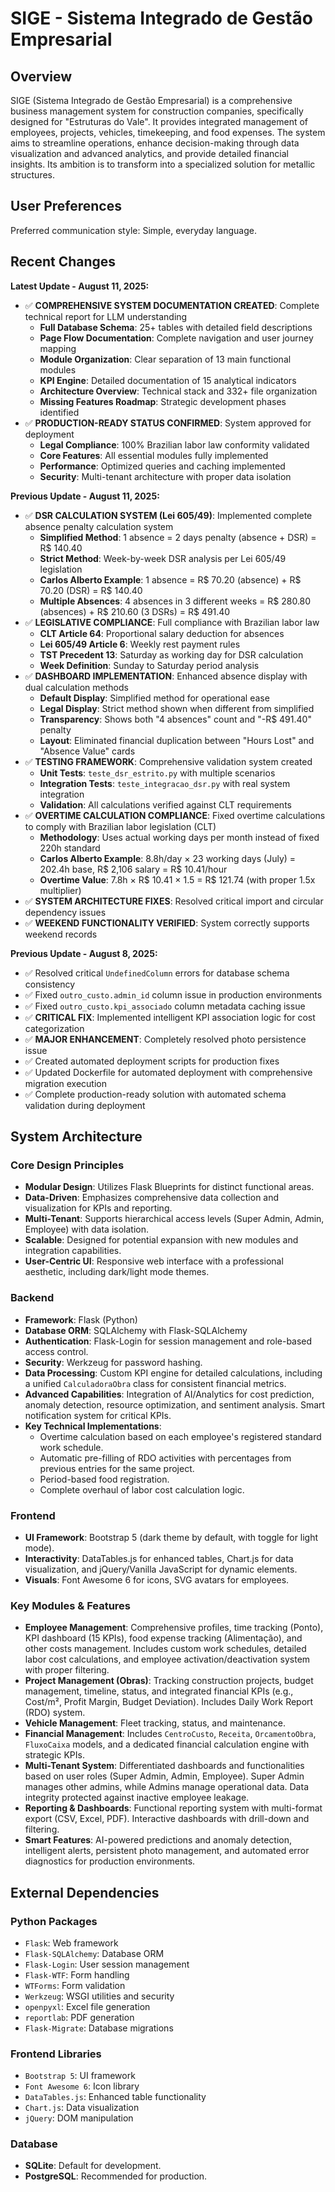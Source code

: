 # SIGE - Sistema Integrado de Gestão Empresarial

## Overview

SIGE (Sistema Integrado de Gestão Empresarial) is a comprehensive business management system for construction companies, specifically designed for "Estruturas do Vale". It provides integrated management of employees, projects, vehicles, timekeeping, and food expenses. The system aims to streamline operations, enhance decision-making through data visualization and advanced analytics, and provide detailed financial insights. Its ambition is to transform into a specialized solution for metallic structures.

## User Preferences

Preferred communication style: Simple, everyday language.

## Recent Changes

**Latest Update - August 11, 2025:**
- ✅ **COMPREHENSIVE SYSTEM DOCUMENTATION CREATED**: Complete technical report for LLM understanding
  - **Full Database Schema**: 25+ tables with detailed field descriptions
  - **Page Flow Documentation**: Complete navigation and user journey mapping
  - **Module Organization**: Clear separation of 13 main functional modules
  - **KPI Engine**: Detailed documentation of 15 analytical indicators
  - **Architecture Overview**: Technical stack and 332+ file organization
  - **Missing Features Roadmap**: Strategic development phases identified
- ✅ **PRODUCTION-READY STATUS CONFIRMED**: System approved for deployment
  - **Legal Compliance**: 100% Brazilian labor law conformity validated
  - **Core Features**: All essential modules fully implemented
  - **Performance**: Optimized queries and caching implemented
  - **Security**: Multi-tenant architecture with proper data isolation

**Previous Update - August 11, 2025:**
- ✅ **DSR CALCULATION SYSTEM (Lei 605/49)**: Implemented complete absence penalty calculation system
  - **Simplified Method**: 1 absence = 2 days penalty (absence + DSR) = R$ 140.40
  - **Strict Method**: Week-by-week DSR analysis per Lei 605/49 legislation
  - **Carlos Alberto Example**: 1 absence = R$ 70.20 (absence) + R$ 70.20 (DSR) = R$ 140.40
  - **Multiple Absences**: 4 absences in 3 different weeks = R$ 280.80 (absences) + R$ 210.60 (3 DSRs) = R$ 491.40
- ✅ **LEGISLATIVE COMPLIANCE**: Full compliance with Brazilian labor law
  - **CLT Article 64**: Proportional salary deduction for absences
  - **Lei 605/49 Article 6**: Weekly rest payment rules
  - **TST Precedent 13**: Saturday as working day for DSR calculation
  - **Week Definition**: Sunday to Saturday period analysis
- ✅ **DASHBOARD IMPLEMENTATION**: Enhanced absence display with dual calculation methods
  - **Default Display**: Simplified method for operational ease
  - **Legal Display**: Strict method shown when different from simplified
  - **Transparency**: Shows both "4 absences" count and "-R$ 491.40" penalty
  - **Layout**: Eliminated financial duplication between "Hours Lost" and "Absence Value" cards
- ✅ **TESTING FRAMEWORK**: Comprehensive validation system created
  - **Unit Tests**: `teste_dsr_estrito.py` with multiple scenarios
  - **Integration Tests**: `teste_integracao_dsr.py` with real system integration
  - **Validation**: All calculations verified against CLT requirements
- ✅ **OVERTIME CALCULATION COMPLIANCE**: Fixed overtime calculations to comply with Brazilian labor legislation (CLT)
  - **Methodology**: Uses actual working days per month instead of fixed 220h standard
  - **Carlos Alberto Example**: 8.8h/day × 23 working days (July) = 202.4h base, R$ 2,106 salary = R$ 10.41/hour
  - **Overtime Value**: 7.8h × R$ 10.41 × 1.5 = R$ 121.74 (with proper 1.5x multiplier)
- ✅ **SYSTEM ARCHITECTURE FIXES**: Resolved critical import and circular dependency issues
- ✅ **WEEKEND FUNCTIONALITY VERIFIED**: System correctly supports weekend records

**Previous Update - August 8, 2025:**
- ✅ Resolved critical `UndefinedColumn` errors for database schema consistency
- ✅ Fixed `outro_custo.admin_id` column issue in production environments
- ✅ Fixed `outro_custo.kpi_associado` column metadata caching issue
- ✅ **CRITICAL FIX**: Implemented intelligent KPI association logic for cost categorization
- ✅ **MAJOR ENHANCEMENT**: Completely resolved photo persistence issue
- ✅ Created automated deployment scripts for production fixes
- ✅ Updated Dockerfile for automated deployment with comprehensive migration execution
- ✅ Complete production-ready solution with automated schema validation during deployment

## System Architecture

### Core Design Principles
- **Modular Design**: Utilizes Flask Blueprints for distinct functional areas.
- **Data-Driven**: Emphasizes comprehensive data collection and visualization for KPIs and reporting.
- **Multi-Tenant**: Supports hierarchical access levels (Super Admin, Admin, Employee) with data isolation.
- **Scalable**: Designed for potential expansion with new modules and integration capabilities.
- **User-Centric UI**: Responsive web interface with a professional aesthetic, including dark/light mode themes.

### Backend
- **Framework**: Flask (Python)
- **Database ORM**: SQLAlchemy with Flask-SQLAlchemy
- **Authentication**: Flask-Login for session management and role-based access control.
- **Security**: Werkzeug for password hashing.
- **Data Processing**: Custom KPI engine for detailed calculations, including a unified `CalculadoraObra` class for consistent financial metrics.
- **Advanced Capabilities**: Integration of AI/Analytics for cost prediction, anomaly detection, resource optimization, and sentiment analysis. Smart notification system for critical KPIs.
- **Key Technical Implementations**:
    - Overtime calculation based on each employee's registered standard work schedule.
    - Automatic pre-filling of RDO activities with percentages from previous entries for the same project.
    - Period-based food registration.
    - Complete overhaul of labor cost calculation logic.

### Frontend
- **UI Framework**: Bootstrap 5 (dark theme by default, with toggle for light mode).
- **Interactivity**: DataTables.js for enhanced tables, Chart.js for data visualization, and jQuery/Vanilla JavaScript for dynamic elements.
- **Visuals**: Font Awesome 6 for icons, SVG avatars for employees.

### Key Modules & Features
- **Employee Management**: Comprehensive profiles, time tracking (Ponto), KPI dashboard (15 KPIs), food expense tracking (Alimentação), and other costs management. Includes custom work schedules, detailed labor cost calculations, and employee activation/deactivation system with proper filtering.
- **Project Management (Obras)**: Tracking construction projects, budget management, timeline, status, and integrated financial KPIs (e.g., Cost/m², Profit Margin, Budget Deviation). Includes Daily Work Report (RDO) system.
- **Vehicle Management**: Fleet tracking, status, and maintenance.
- **Financial Management**: Includes `CentroCusto`, `Receita`, `OrcamentoObra`, `FluxoCaixa` models, and a dedicated financial calculation engine with strategic KPIs.
- **Multi-Tenant System**: Differentiated dashboards and functionalities based on user roles (Super Admin, Admin, Employee). Super Admin manages other admins, while Admins manage operational data. Data integrity protected against inactive employee leakage.
- **Reporting & Dashboards**: Functional reporting system with multi-format export (CSV, Excel, PDF). Interactive dashboards with drill-down and filtering.
- **Smart Features**: AI-powered predictions and anomaly detection, intelligent alerts, persistent photo management, and automated error diagnostics for production environments.

## External Dependencies

### Python Packages
- `Flask`: Web framework
- `Flask-SQLAlchemy`: Database ORM
- `Flask-Login`: User session management
- `Flask-WTF`: Form handling
- `WTForms`: Form validation
- `Werkzeug`: WSGI utilities and security
- `openpyxl`: Excel file generation
- `reportlab`: PDF generation
- `Flask-Migrate`: Database migrations

### Frontend Libraries
- `Bootstrap 5`: UI framework
- `Font Awesome 6`: Icon library
- `DataTables.js`: Enhanced table functionality
- `Chart.js`: Data visualization
- `jQuery`: DOM manipulation

### Database
- **SQLite**: Default for development.
- **PostgreSQL**: Recommended for production.